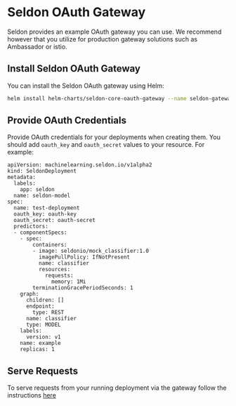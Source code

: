 # Seldon OAuth Gateway

Seldon provides an example OAuth gateway you can use. We recommend however that you utilize for production gateway solutions such as Ambassador or istio.

## Install Seldon OAuth Gateway

You can install the Seldon OAuth gateway using Helm:

```bash
helm install helm-charts/seldon-core-oauth-gateway --name seldon-gateway --repo https://storage.googleapis.com/seldon-charts
```

## Provide OAuth Credentials

Provide OAuth credentials for your deployments when creating them. You should add `oauth_key` and `oauth_secret` values to your resource. For example:

```
apiVersion: machinelearning.seldon.io/v1alpha2
kind: SeldonDeployment
metadata:
  labels:
    app: seldon
  name: seldon-model
spec:
  name: test-deployment
  oauth_key: oauth-key
  oauth_secret: oauth-secret
  predictors:
  - componentSpecs:
    - spec:
        containers:
        - image: seldonio/mock_classifier:1.0
          imagePullPolicy: IfNotPresent
          name: classifier
          resources:
            requests:
              memory: 1Mi
        terminationGracePeriodSeconds: 1
    graph:
      children: []
      endpoint:
        type: REST
      name: classifier
      type: MODEL
    labels:
      version: v1
    name: example
    replicas: 1
```

## Serve Requests

To serve requests from your running deployment via the gateway follow the instructions [here](../workflow/serving.html#api-oauth-gateway)